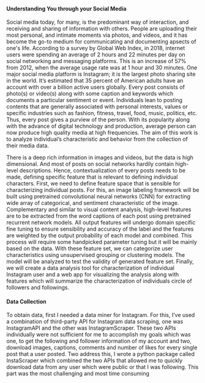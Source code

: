 #### Understanding You through your Social Media

Social media today, for many, is the predominant way of interaction, and receiving and sharing of information with others. People are uploading their most personal, and intimate moments via photos, and videos, and it has become the go-to medium for communicating and documenting apsects of one's life. According to a survey by Global Web Index, in 2018, internet users were spending an average of 2 hours and 22 minutes per day on social networking and messaging platforms. This is an increase of 57% from 2012, when the average usage rate was at 1 hour and 30 minutes. One major social media platform is Instagram; it is the largest photo sharing site in the world. It’s estimated that 35 percent of American adults have an account with over a billion active users globally. Every post consists of photo(s) or video(s) along with some caption and keywords which documents a particular sentiment or event. Individuals lean to posting contents that are generally associated with personal interests, values or specific industries such as fashion, fitness, travel, food, music, politics, etc.  Thus, every post gives a purview of the person. With its popularity along with the advance of digital technology and production, average person can now produce high quality media at high frequencies. The aim of this work is to analyze individual’s characteristic and behavior from the collection of their media data.

There is a deep rich information in images and videos, but the data is high dimensional. And most of posts on social networks hardily contain high-level descriptions. Hence, contextualization of every posts needs to be made, defining specific feature that is relevant to defining individual characters. First, we need to define feature space that is sensible for characterizing individual posts. For this, an image labeling framework will be built using pretrained convolutional neural networks (CNN) for extracting wide array of categorical, and sentiment characteristic of the image. Complementary and similar to visual content analysis, high-level features are to be extracted from the word captions of each post using pretrained recurrent network models. All output features will undergo domain specific fine tuning to ensure sensibility and accuracy of the label and the features are weighted by the output probability of each model and combined. This process will require some handpicked parameter tuning but it will be mainly based on the data. With these feature set, we can categorize user characteristics using unsupervised grouping or clustering models. The model will be analyzed to test the validity of generated feature set. Finally, we will create a data analysis tool for characterization of individual Instagram user and a web app for visualizing the analysis along with features which will summarize the characterization of individuals circle of followers and followings. 

#### Data Collection
To obtain data, first I needed a data miner for Instagram. For this, I’ve used a combination of third-party API for Instagram data scraping, one was InstagramAPI and the other was InstagramScraper. These two APIs individually were not sufficient for me to accomplish my goals which was one, to get the following and follower information of my account and two, download images, captions, comments and number of likes for every single post that a user posted.  Two address this, I wrote a python package called InstaScraper which combined the two APIs that allowed me to quickly download data from any user which were public or that I was following. This part was the most challenging and most time consuming
